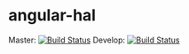 # angular-hal

Master: [![Build Status](https//travis-ci.org/elmerbulthuis/angular-hal.png?branch=master)](https://travis-ci.org/elmerbulthuis/angular-hal)
Develop: [![Build Status](https//travis-ci.org/elmerbulthuis/angular-hal.png?branch=develop)](https://travis-ci.org/elmerbulthuis/angular-hal)
